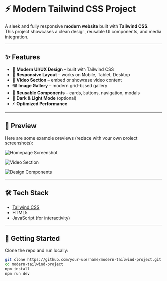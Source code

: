 # ⚡ Modern Tailwind CSS Project  

A sleek and fully responsive **modern website** built with **Tailwind CSS**.  
This project showcases a clean design, reusable UI components, and media integration.  

---

## ✨ Features  

- 🎨 **Modern UI/UX Design** – built with Tailwind CSS  
- 📱 **Responsive Layout** – works on Mobile, Tablet, Desktop  
- 🎥 **Video Section** – embed or showcase video content  
- 🖼️ **Image Gallery** – modern grid-based gallery  
- 🧩 **Reusable Components** – cards, buttons, navigation, modals  
- 🌙 **Dark & Light Mode** (optional)  
- ⚡ **Optimized Performance**  

---

## 📸 Preview  

Here are some example previews (replace with your own project screenshots):  

![Homepage Screenshot](https://images.unsplash.com/photo-1522199710521-72d69614c702?ixlib=rb-4.0.3&auto=format&fit=crop&w=1350&q=80)  

![Video Section](https://images.pexels.com/photos/5662857/pexels-photo-5662857.jpeg?auto=compress&cs=tinysrgb&w=1600)  

![Design Components](https://images.unsplash.com/photo-1600267185296-6896f6f58c34?ixlib=rb-4.0.3&auto=format&fit=crop&w=1350&q=80)  

---

## 🛠️ Tech Stack  

- [Tailwind CSS](https://tailwindcss.com/)  
- HTML5  
- JavaScript (for interactivity)  

---

## 🚀 Getting Started  

Clone the repo and run locally:  

```bash
git clone https://github.com/your-username/modern-tailwind-project.git
cd modern-tailwind-project
npm install
npm run dev
